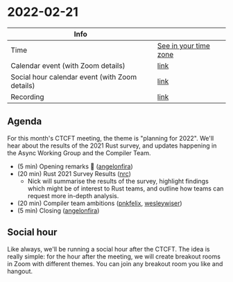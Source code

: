 # 2022-02-21

| Info                                           |                                      |
| ---------------------------------------------- | -------------------------------------|
| Time                                           | [See in your time zone][timezone]    |
| Calendar event (with Zoom details)             | [link][cal]                          |
| Social hour calendar event (with Zoom details) | [link][calsh]                        |
| Recording                                      | [link][watch]                        |

[timezone]: https://everytimezone.com/s/820f8d47
[cal]: https://calendar.google.com/event?action=TEMPLATE&tmeid=Nm02YW04bm1lbG5mcDMxYzNwMmEyNGxrcGQgN24wdnZvcWZlMGtibms2aTA0dWl1NTJ0MzBAZw&tmsrc=7n0vvoqfe0kbnk6i04uiu52t30%40group.calendar.google.com
[calsh]: https://calendar.google.com/event?action=TEMPLATE&tmeid=MWEzM2pibGdwdTV0ajhodmRlc2FtbzMzZXYgN24wdnZvcWZlMGtibms2aTA0dWl1NTJ0MzBAZw&tmsrc=7n0vvoqfe0kbnk6i04uiu52t30%40group.calendar.google.com
[watch]: https://youtu.be/bJS8St52k3M

## Agenda

For this month's CTCFT meeting, the theme is "planning for 2022". We'll hear
about the results of the 2021 Rust survey, and updates happening in the Async
Working Group and the Compiler Team.

- (5 min) Opening remarks 👋 ([angelonfira])
- (20 min) Rust 2021 Survey Results ([nrc])
  - Nick will summarise the results of the survey, highlight findings which
    might be of interest to Rust teams, and outline how teams can request more
    in-depth analysis.
- (20 min) Compiler team ambitions ([pnkfelix], [wesleywiser])
- (5 min) Closing ([angelonfira])

[angelonfira]: https://github.com/angelonfira
[nrc]: https://github.com/nrc
[pnkfelix]: https://github.com/pnkfelix
[wesleywiser]: https://github.com/wesleywiser

## Social hour

Like always, we'll be running a social hour after the CTCFT. The idea is really
simple: for the hour after the meeting, we will create breakout rooms in Zoom
with different themes. You can join any breakout room you like and hangout.

[ctcft calendar]: https://calendar.google.com/calendar/embed?src=7n0vvoqfe0kbnk6i04uiu52t30%40group.calendar.google.com
